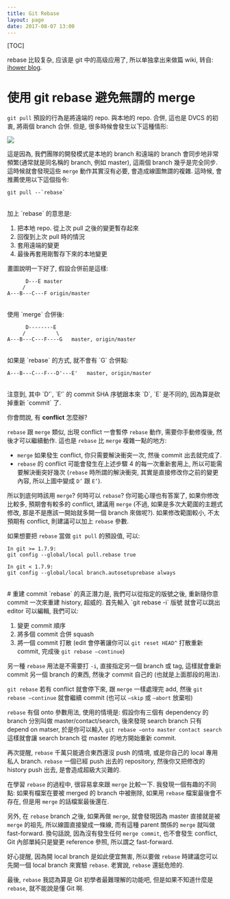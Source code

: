 ```yaml
---
title: Git Rebase
layout: page
date: 2017-08-07 13:00
---
```


[TOC]

rebase 比较复杂, 应该是 git 中的高级应用了, 所以单独拿出来做篇 wiki, 转自: [ihower blog](https://ihower.tw/blog).

# 使用 git rebase 避免無謂的 merge
`git pull` 預設的行為是將遠端的 repo. 與本地的 repo. 合併, 這也是 DVCS 的初衷, 將兩個 branch 合併. 但是, 很多時候會發生以下這種情形:

![](http://wiki.smallcpp.cn/static/images/gitRebase/git-`merge`.jpg)

這是因為, 我們團隊的開發模式是本地的 branch 和遠端的 branch 會同步地非常頻繁(通常就是同名稱的 branch, 例如 master), 這兩個 branch 幾乎是完全同步. 這時候就會發現這些 `merge` 動作其實沒有必要, 會造成線圖無謂的複雜. 這時候, 會推薦使用以下這個指令:

```
git pull --`rebase`
```
<br>
加上 `rebase` 的意思是:

1. 把本地 repo. 從上次 pull 之後的變更暫存起來
2. 回復到上次 pull 時的情況
3. 套用遠端的變更
4. 最後再套用剛暫存下來的本地變更


畫圖說明一下好了, 假設合併前是這樣:

```
      D---E master
     /
A---B---C---F origin/master
```
<br>
使用 `merge` 合併後:

```
      D--------E
     /          \
A---B---C---F----G   master, origin/master
```
<br>
如果是 `rebase` 的方式, 就不會有 `G` 合併點:

```
A---B---C---F---D'---E'   master, origin/master
```
<br>
注意到, 其中 `D’`, `E’` 的 commit SHA 序號跟本來 `D`, `E` 是不同的, 因為算是砍掉重新 `commit` 了.

你會問說, 有 **conflict** 怎麼辦?

`rebase` 跟 `merge` 類似, 出現 conflict 一會暫停 `rebase` 動作, 需要你手動修復後, 然後才可以繼續動作. 這也是 `rebase` 比 `merge` 複雜一點的地方:

- `merge` 如果發生 conflict, 你只需要解決衝突一次, 然後 commit 出去就完成了.
- `rebase` 的 conflict 可能會發生在上述步驟 4 的每一次重新套用上, 所以可能需要解決衝突好幾次 (`rebase` 時所謂的解決衝突, 其實是直接修改你之前的變更內容, 所以上圖中變成 `D’` 跟 `E’`).

所以到底何時該用 `merge`? 何時可以 `rebase`? 你可能心理也有答案了, 如果你修改比較多, 預期會有較多的 conflict, 建議用 `merge` (不過, 如果是多次大範圍的主題式修改, 那是不是應該一開始就多開一個 branch 來做呢?). 如果修改範圍較小, 不太預期有 conflict, 則建議可以加上 `rebase` 參數.

如果想要把 `rebase` 當做 `git pull` 的預設值, 可以:

```
In git >= 1.7.9:
git config --global/local pull.rebase true

In git < 1.7.9:
git config --global/local branch.autosetuprebase always
```
<br>
# 重建 commit
`rebase` 的真正潛力是, 我們可以從指定的版號之後, 重新隨你意 commit 一次來重建 history, 超威的. 首先輸入 `git rebase -i` 版號 就會可以跳出 editor 可以編輯, 我們可以:

1. 變更 commit 順序
1. 將多個 commit 合併 squash
1. 將一個 commit 打散 (edit 會停著讓你可以 `git reset HEAD^` 打散重新 commit, 完成後 `git rebase –continue`)

另一種 `rebase` 用法是不需要打 `-i`, 直接指定另一個 branch 或 tag, 這樣就會重新 commit 另一個 branch 的東西, 然後才 commit 自己的 (也就是上面那段的用法).

`git rebase` 若有 conflict 就會停下來, 跟 `merge` 一樣處理完 add, 然後 `git rebase –continue` 就會繼續 commit (也可以 `–skip` 或 `–abort` 放棄啦)

`rebase` 有個 onto 參數用法, 使用的情境是: 假設你有三個有 dependency 的 branch 分別叫做 master/contact/search, 後來發現 search branch 只有 depend on matser, 於是你可以輸入 `git rebase –onto master contact search` 這樣就會讓 search branch 從 master 的地方開始重新 commit.

再次提醒, `rebase` 千萬只能適合東西還沒 push 的情境, 或是你自己的 local 專用私人 branch. `rebase` 一個已經 push 出去的 repository, 然後你又把修改的 history push 出去, 是會造成超級大災難的.

在學習 `rebase` 的過程中, 很容易拿來跟 `merge` 比較一下. 我發現一個有趣的不同點: 如果有檔案在要被 merged 的 branch 中被刪除, 如果用 `rebase` 檔案最後會不存在, 但是用 `merge` 的話檔案最後還在.

另外, 在 `rebase` branch 之後, 如果再做 `merge`, 就會發現因為 master 直接就是被 `merge` 的祖先, 所以線圖直接變成一條線, 而有這種 parent 關係的 `merge` 就叫做 fast-forward. 換句話說, 因為沒有發生任何 `merge commit`, 也不會發生 conflict, Git 內部單純只是變更 reference 參照, 所以謂之 fast-forward.

好心提醒, 因為開 local branch 是如此便宜無害, 所以要做 `rebase` 時建議您可以先開一個 local branch 來實驗 `rebase`. 老實說, `rebase` 還挺危險的.

最後, `rebase` 我認為算是 Git 初學者最難理解的功能吧, 但是如果不知道什麼是 `rebase`, 就不能說是懂 Git 啊.
